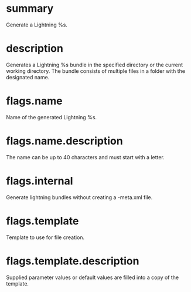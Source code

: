 # summary

Generate a Lightning %s.

# description

Generates a Lightning %s bundle in the specified directory or the current working directory. The bundle consists of multiple files in a folder with the designated name.

# flags.name

Name of the generated Lightning %s.

# flags.name.description

The name can be up to 40 characters and must start with a letter.

# flags.internal

Generate lightning bundles without creating a -meta.xml file.

# flags.template

Template to use for file creation.

# flags.template.description

Supplied parameter values or default values are filled into a copy of the template.
